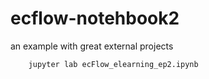 # ecflow-notehbook2
an example with great external projects

        jupyter lab ecFlow_elearning_ep2.ipynb

